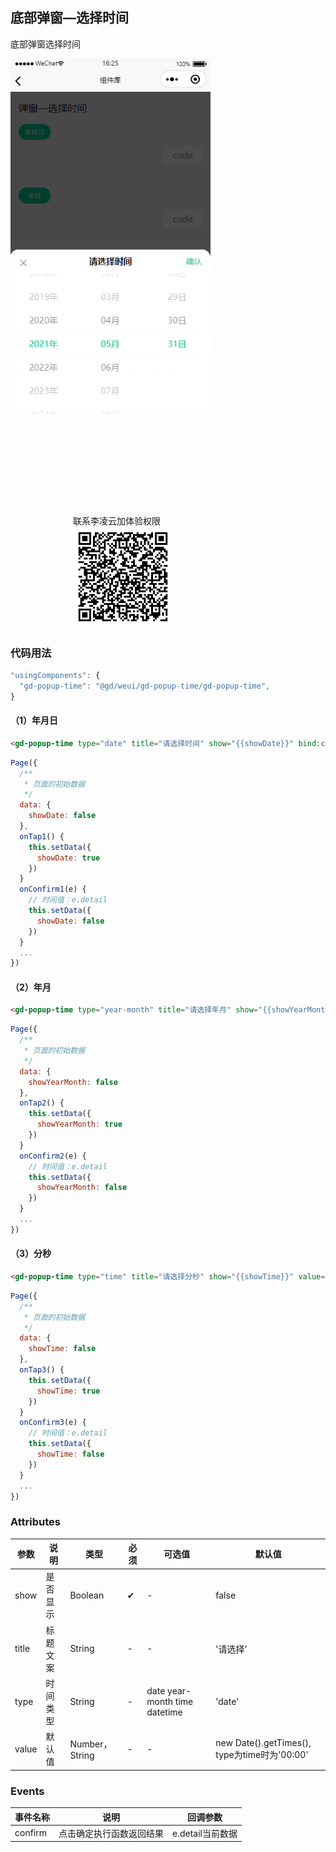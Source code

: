 ## 底部弹窗—选择时间

底部弹窗选择时间 <br/>

<div style="display:inline-block">
<img src="./images/popup-time.png" style="width:320px;float:left" />
<div style="float:left; margin:160px 0 0 100px">
联系李凌云加体验权限
<br />
<img src="./images/time-code.jpg" style="width:160px;height:160px" />
</div>
</div>


### 代码用法 

```js
"usingComponents": {
  "gd-popup-time": "@gd/weui/gd-popup-time/gd-popup-time",
}
```

#### （1）年月日

```html
<gd-popup-time type="date" title="请选择时间" show="{{showDate}}" bind:confirm="onConfirm1" />
```
```javascript
Page({
  /**
   * 页面的初始数据
   */
  data: {
    showDate: false
  },
  onTap1() {
    this.setData({
      showDate: true
    })
  }
  onConfirm1(e) {
    // 时间值：e.detail
    this.setData({
      showDate: false
    })
  }
  ...
})
```

#### （2）年月

```html
<gd-popup-time type="year-month" title="请选择年月" show="{{showYearMonth}}" bind:confirm="onConfirm2" />
```
```javascript
Page({
  /**
   * 页面的初始数据
   */
  data: {
    showYearMonth: false
  },
  onTap2() {
    this.setData({
      showYearMonth: true
    })
  }
  onConfirm2(e) {
    // 时间值：e.detail
    this.setData({
      showYearMonth: false
    })
  }
  ...
})
```

#### （3）分秒
```html
<gd-popup-time type="time" title="请选择分秒" show="{{showTime}}" value="09:10" bind:confirm="onConfirm3" />
```
```javascript
Page({
  /**
   * 页面的初始数据
   */
  data: {
    showTime: false
  },
  onTap3() {
    this.setData({
      showTime: true
    })
  }
  onConfirm3(e) {
    // 时间值：e.detail
    this.setData({
      showTime: false
    })
  }
  ...
})
```

### Attributes

| 参数      | 说明            | 类型      | 必须 | 可选值                           | 默认值    |
| --------- | -------------- | -------- | --- | -------------------------------- | -------- |
| show | 是否显示 | Boolean | ✔ | - | false |
| title | 标题文案 | String | - | - | '请选择' |
| type | 时间类型 | String | - | date year-month time datetime | 'date' |
| value | 默认值 | Number，String | - | - | new Date().getTimes(), type为time时为'00:00' |

### Events

| 事件名称 | 说明           | 回调参数 |
| -------- | -------------- | -------- |
| confirm     | 点击确定执行函数返回结果 | e.detail当前数据 |


<FooterGd/>